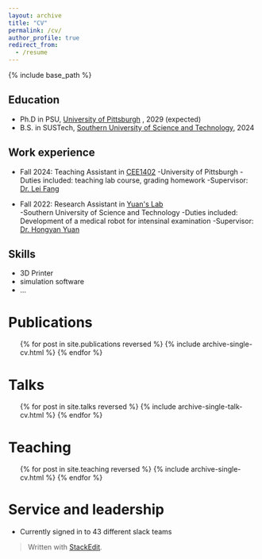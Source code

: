 ```yaml
---
layout: archive
title: "CV"
permalink: /cv/
author_profile: true
redirect_from:
  - /resume
---
```


{% include base_path %}

## Education


* Ph.D in PSU,  [University of Pittsburgh](https://www.pitt.edu/) , 2029 (expected)
* B.S. in SUSTech, [Southern University of Science and Technology](https://mae.sustech.edu.cn), 2024

## Work experience
 * Fall 2024: Teaching Assistant in [CEE1402](https://sites.pitt.edu/~budny/CE/MainBody.html)
	-University of Pittsburgh
	-Duties included: teaching lab course, grading homework
	-Supervisor: [Dr. Lei Fang](https://www.leifang.org/)

 * Fall 2022: Research Assistant in [Yuan's Lab](https://yuan.mae.sustech.edu.cn/)\
	-Southern University of Science and Technology 
    -Duties included: Development of a medical robot for intensinal examination
    -Supervisor: [Dr. Hongyan Yuan](https://faculty.sustech.edu.cn/?tagid=yuanhy3&iscss=1&snapid=1&orderby=date&go=2)
  
## Skills

 * 3D Printer
 * simulation software
 * ...

Publications
======
  <ul>{% for post in site.publications reversed %}
    {% include archive-single-cv.html %}
  {% endfor %}</ul>
  
Talks
======
  <ul>{% for post in site.talks reversed %}
    {% include archive-single-talk-cv.html  %}
  {% endfor %}</ul>
  
Teaching
======
  <ul>{% for post in site.teaching reversed %}
    {% include archive-single-cv.html %}
  {% endfor %}</ul>
  
Service and leadership
======
* Currently signed in to 43 different slack teams


> Written with [StackEdit](https://stackedit.io/).
